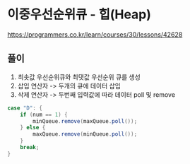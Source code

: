 # 이중우선순위큐 - 힙(Heap)
https://programmers.co.kr/learn/courses/30/lessons/42628

## 풀이
1. 최솟값 우선순위큐와 최댓값 우선순위 큐를 생성
2. 삽입 연산자 -> 두개의 큐에 데이터 삽입
3. 삭제 연산자 -> 두번째 입력값에 따라 데이터 poll 및 remove
```java
case "D": {
    if (num == 1) {
        minQueue.remove(maxQueue.poll());
    } else {
        maxQueue.remove(minQueue.poll());
    }
    break;
}
```